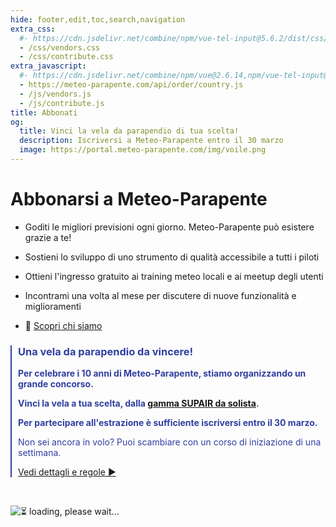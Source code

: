 ```yaml
---
hide: footer,edit,toc,search,navigation
extra_css:
  #- https://cdn.jsdelivr.net/combine/npm/vue-tel-input@5.6.2/dist/css/component.min.css,npm/vue-tel-input@5.6.2/dist/css/sprite.min.css
  - /css/vendors.css
  - /css/contribute.css
extra_javascript:
  #- https://cdn.jsdelivr.net/combine/npm/vue@2.6.14,npm/vue-tel-input@5.6.2/dist/vue-tel-input.umd.min.js,npm/vue-resource@1.5.3/dist/vue-resource.min.js
  - https://meteo-parapente.com/api/order/country.js
  - /js/vendors.js
  - /js/contribute.js
title: Abbonati
og:
  title: Vinci la vela da parapendio di tua scelta!
  description: Iscriversi a Meteo-Parapente entro il 30 marzo
  image: https://portal.meteo-parapente.com/img/voile.png
---
```


# Abbonarsi a Meteo-Parapente
 
- Goditi le migliori previsioni ogni giorno. Meteo-Parapente può esistere grazie a te!
 
- Sostieni lo sviluppo di uno strumento di qualità accessibile a tutti i piloti
 
- Ottieni l'ingresso gratuito ai training meteo locali e ai meetup degli utenti
 
- Incontrami una volta al mese per discutere di nuove funzionalità e miglioramenti

- 👋 <a href="/it/about-us/" target="_blank">Scopri chi siamo</a>

<div style="border-left: 2px #303fa1 solid; padding-left: 10px; color: #303fa1;">
<h3>Una vela da parapendio da vincere!</h3>

<p><strong>Per celebrare i 10 anni di Meteo-Parapente, stiamo organizzando un grande concorso.</strong></p>

<p><strong>Vinci la vela a tua scelta, dalla <a href="https://www.supair.com/voiles/#category_id_160" target="_blank">gamma SUPAIR da solista</a>.</strong></p>

<p><strong>Per partecipare all'estrazione è sufficiente iscriversi entro il 30 marzo.</strong></p>

<p>Non sei ancora in volo? Puoi scambiare con un corso di iniziazione di una settimana.</strong></p>

<p><a href="/it/10years/">Vedi dettagli e regole ►</a></p>
</div>
<br>

<script>
  const mp_form_locale = {
    locale: `it`,
    default_country: `IT`,
    product_contributor_title: `Contributore`,
    product_contributor_description: `3€ al mese <small>(12 mesi)</small>`,
    product_supporter_title: `Supporto`,
    product_supporter_description: `5€ al mese <small>(12 mesi)</small>`,
    product_small_text: `Pagamento unico di €### per 12 mesi. Nessun rinnovo`,
    header_coordinates: `Su di te`,
    email: `Email`,
    mobile_phone: `Cellulare`,
    mobile_phone_small_text: `Solo usato per ricevere il tuo codice di accesso e per resettarlo nel caso tu lo perda. Se non hai un cellulare, contatta support@meteo-parapente.com`,
    payment_method: `Metodo di pagamento`,
    payment_card: `Carta di credito / Carta di debito`,
    payment_proceed: `Procedi al pagamento ►`,
    terms_approval: `Cliccando su "procedi al pagamento", accetti e acconsenti alle <a href="/it/legal/#terms" target="_blank">Condizioni Generali d'Uso di Meteo-Parapente</a>, le <a href="/it/legal/#membership" target="_blank">Condizioni di abbonamento specifiche</a> e la <a href="/it/privacy/" target="_blank">Politica sulla riservatezza</a>. `,
    error_email: `Indirizzo e-mail non è valido`,
    error_phone: `Il numero di telefono non è valido`,
    error_request: `Errore: impossibile raggiungere il server. Controlla la tua connessione e riprova`,
    need_help: `Hai bisogno di aiuto?`,
    email_us: `Scrivi un'email a <strong>support@meteo-parapente.com</strong>`,
    payment_declined: `La sua banca ha rifiutato il pagamento. Si prega di riprovare.`,
    payment_sepa: `Bonifico bancario SEPA`
  };
</script>
<div id="app">
  <p v-if="!ready"><img src="/img/load.gif" class="loading" alt="⏳ loading, please wait..." /></p>
</div>